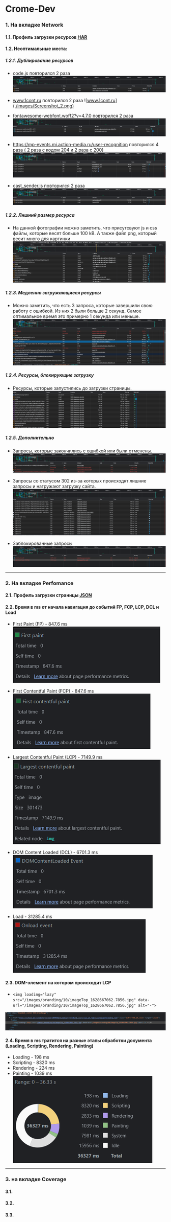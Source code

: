 # Crome-Dev

### 1. На вкладке Network

#### 1.1. Профиль загрузки ресурсов [HAR](./files/www.gd.ru.har)

#### 1.2. Неоптимальные места:

##### 1.2.1. Дублирование ресурсов

- code.js повторился 2 раза
  ![code.js](./images/Screenshot_1.png)

- www.1cont.ru повторился 2 раза
  ![www.1cont.ru](./images/Screenshot_2.png)

- fontawesome-webfont.woff2?v=4.7.0 повторился 2 раза
  ![fontawesome-webfont](./images/Screenshot_3.png)

- https://mp-events.mi.action-media.ru/user-recognition повторился 4 раза ( 2 раза с кодом 204 и 2 раза с 200)
  ![user-recognition](./images/Screenshot_4.png)

- cast_sender.js повторился 2 раза
  ![cast_sender](./images/Screenshot_5.png)

##### 1.2.2. Лишний размер ресурса

- На данной фотографии можно заметить, что присутсвуют js и css файлы, которые весят больше 100 kB. А также файл png, который весит много для картинки
  ![big_size](./images/Screenshot_6.png)

##### 1.2.3. Медленно загружающиеся ресурсы

- Можно заметить, что есть 3 запроса, которые завершили свою работу с ошибкой. Из них 2 были больше 2 секунд. Самое оптимальное время это примерно 1 секунда или меньше.
  ![bit_time](./images/Screenshot_7.png)

##### 1.2.4. Ресурсы, блокирующие загрузку

- Ресурсы, которые запустились до загрузки страницы.
  ![loading](./images/Screenshot_11.png)

##### 1.2.5. Дополнительно

- Запросы, которые закончились с ошибкой или были отменены.
  ![failed](./images/Screenshot_8.png)

- Запросы со статусом 302 из-за которых происходят лишние запросы и нагружают загрузку сайта.
  ![302](./images/Screenshot_9.png)

- Заблокированные запросы
  ![cors](./images/Screenshot_10.png)

---

### 2. На вкладке Perfomance

#### 2.1. Профиль загрузки страницы [JSON](./files/Trace-20230616T145622.json)

#### 2.2. Время в ms от начала навигация до событий FP, FCP, LCP, DCL и Load

- First Paint (FP) - 847.6 ms
  ![FP](./images/Screenshot_12.png)
- First Contentful Paint (FCP) - 847.6 ms
  ![FCP](./images/Screenshot_13.png)

- Largest Contentful Paint (LCP) - 7149.9 ms
  ![LCP](./images/Screenshot_14.png)
- DOM Content Loaded (DCL) - 6701.3 ms
  ![DCL](./images/Screenshot_15.png)
- Load - 31285.4 ms
  ![Load](./images/Screenshot_16.png)

#### 2.3. DOM-элемент на котором происходит LCP

- `<img loading="lazy" src="/images/branding/10/imageTop_1628667062.7856.jpg" data-url="/images/branding/10/imageTop_1628667062.7856.jpg" alt="-">`

![DOM](./images/Screenshot_17.png)

#### 2.4. Время в ms тратится на разные этапы обработки документа (Loading, Scripting, Rendering, Painting)

- Loading - 198 ms
- Scripting - 8320 ms
- Rendering - 224 ms
- Painting - 1039 ms
  ![AllTime](./images/Screenshot_18.png)

---

### 3. на вкладке Coverage

#### 3.1.

#### 3.2.

#### 3.3.
